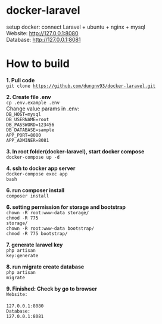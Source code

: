 # docker-laravel
setup docker: connect Laravel + ubuntu + nginx + mysql<br>
Website: http://127.0.0.1:8080<br>
Database: http://127.0.0.1:8081<br>

# How to build
<b>1. Pull code</b><br>
<code>git clone https://github.com/dungnv93/docker-laravel.git</code>

<b>2. Create file .env</b><br>
<code>cp .env.example .env</code><br>
Change value params in .env:<br>
<code>DB_HOST=mysql</code><br>
<code>DB_USERNAME=root</code><br>
<code>DB_PASSWORD=123456</code><br>
<code>DB_DATABASE=sample</code><br>
<code>APP_PORT=8080</code><br>
<code>APP_ADMINER=8081</code><br>

<b>3. In root folder(docker-laravel), start docker compose</b><br>
<code>docker-compose up -d</code>

<b>4. ssh to docker app server</b><br>
<code>docker-compose exec app bash</code>

<b>6. run composer install</b><br>
<code>composer install</code>

<b>6. setting permission for storage and bootstrap</b><br>
<code>chown -R root:www-data storage/</code><br>
<code>chmod -R 775 storage/</code><br>
<code>chown -R root:www-data bootstrap/</code><br>
<code>chmod -R 775 bootstrap/</code><br>

<b>7. generate laravel key</b><br>
<code>php artisan key:generate</code>

<b>8. run migrate create database</b><br>
<code>php artisan migrate</code>

<b>9. Finished: Check by go to browser</b><br>
<code>Website: </code><br>
<code>127.0.0.1:8080</code><br>
<code>Database: </code><br>
<code>127.0.0.1:8081</code><br>
